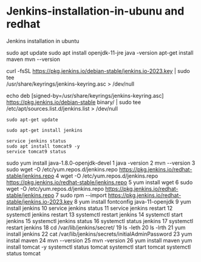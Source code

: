 # Jenkins-installation-in-ubunu and redhat
Jenkins installation in ubuntu



sudo apt update
sudo apt install openjdk-11-jre
java -version
apt-get install maven
mvn --version

 curl -fsSL https://pkg.jenkins.io/debian-stable/jenkins.io-2023.key | sudo tee \
    /usr/share/keyrings/jenkins-keyring.asc > /dev/null
  
   echo deb [signed-by=/usr/share/keyrings/jenkins-keyring.asc] \
    https://pkg.jenkins.io/debian-stable binary/ | sudo tee \
    /etc/apt/sources.list.d/jenkins.list > /dev/null
	
	sudo apt-get update
	 
	sudo apt-get install jenkins
	
	service jenkins status
	sudo apt install tomcat9 -y
	service tomcat9 status


   sudo yum install java-1.8.0-openjdk-devel
 1  java -version
    2  mvn --version
    3   sudo wget -O /etc/yum.repos.d/jenkins.repo https://pkg.jenkins.io/redhat-stable/jenkins.repo
    4  wget -O /etc/yum.repos.d/jenkins.repo https://pkg.jenkins.io/redhat-stable/jenkins.repo
    5  yum install wget
    6   sudo wget -O /etc/yum.repos.d/jenkins.repo https://pkg.jenkins.io/redhat-stable/jenkins.repo
    7  sudo rpm --import https://pkg.jenkins.io/redhat-stable/jenkins.io-2023.key
    8   yum install fontconfig java-11-openjdk
    9   yum install jenkins
   10  service jenkins status
   11  service jenkins restart
   12  systemctl  jenkins restart
   13  systemctl restart jenkins
   14  systemctl start jenkins
   15  systemctl jenkins status
   16  systemctl status jenkins
   17  systemctl restart  jenkins
   18  cd /var/lib/jenkins/secret/
   19  ls -leth
   20  ls -lrth
   21  yum install jenkins
   22  cat /var/lib/jenkins/secrets/initialAdminPassword
   23  yum instal maven
   24  mvn --version
   25  mvn -version
   26  yum install maven
   yum install tomcat -y
   systemctl  status tomcat
   systemctl  start tomcat
   systemctl  status tomcat

